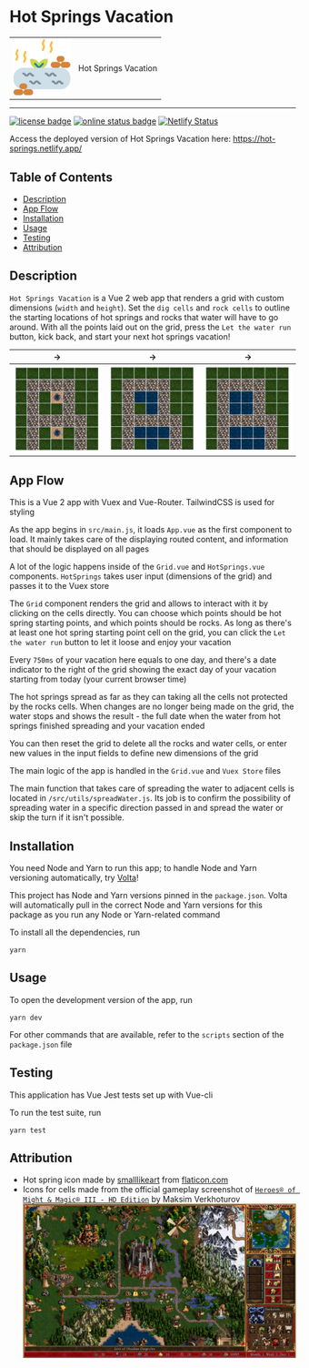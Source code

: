 # Hot Springs Vacation

|                                                                                 |                      |
| ------------------------------------------------------------------------------- | -------------------- |
| <img src=".github/assets/hot-spring.svg" width="100px" alt="grid screenshot" /> | Hot Springs Vacation |

---

[![license badge](https://img.shields.io/github/license/mi544/coding-exercise?style=for-the-badge)](https://www.gnu.org/philosophy/open-source-misses-the-point.html)
[![online status badge](https://img.shields.io/website?down_color=lightgrey&down_message=offline&style=for-the-badge&up_color=blue&up_message=online&url=https%3A%2F%2Fhot-springs.netlify.app%2F)](https://hot-springs.netlify.app/)
[![Netlify Status](https://api.netlify.com/api/v1/badges/d6ce2bde-6b88-4b76-8a04-835da948cbaa/deploy-status)](https://app.netlify.com/sites/hot-springs/deploys)

Access the deployed version of Hot Springs Vacation here:
<https://hot-springs.netlify.app/>

## Table of Contents

- [Description](#Description)
- [App Flow](#App-Flow)
- [Installation](#Installation)
- [Usage](#Usage)
- [Testing](#Testing)
- [Attribution](#Attribution)

## Description

`Hot Springs Vacation` is a Vue 2 web app that renders a grid with custom
dimensions (`width` and `height`). Set the `dig cells` and `rock cells` to
outline the starting locations of hot springs and rocks that water will have to
go around. With all the points laid out on the grid, press the `Let the water run` button, kick back, and start your next hot springs vacation!

| ->                                             | ->                                             | ->                                             |
| ---------------------------------------------- | ---------------------------------------------- | ---------------------------------------------- |
| ![grid screenshot 1](.github/assets/grid1.png) | ![grid screenshot 2](.github/assets/grid2.png) | ![grid screenshot 3](.github/assets/grid3.png) |

## App Flow

This is a Vue 2 app with Vuex and Vue-Router. TailwindCSS is used for styling

As the app begins in `src/main.js`, it loads `App.vue` as the first component
to load. It mainly takes care of the displaying routed content, and information
that should be displayed on all pages

A lot of the logic happens inside of the `Grid.vue` and `HotSprings.vue`
components. `HotSprings` takes user input (dimensions of the grid) and passes it
to the Vuex store

The `Grid` component renders the grid and allows to interact with it by clicking
on the cells directly. You can choose which points should be hot spring starting
points, and which points should be rocks. As long as there's at least one hot
spring starting point cell on the grid, you can click the `Let the water run`
button to let it loose and enjoy your vacation

Every `750ms` of your vacation here equals to one day, and there's a date
indicator to the right of the grid showing the exact day of your vacation
starting from today (your current browser time)

The hot springs spread as far as they can taking all the cells not protected by
the rocks cells. When changes are no longer being made on the grid, the water
stops and shows the result - the full date when the water from hot springs
finished spreading and your vacation ended

You can then reset the grid to delete all the rocks and water cells, or enter
new values in the input fields to define new dimensions of the grid

The main logic of the app is handled in the `Grid.vue` and `Vuex Store` files

The main function that takes care of spreading the water to adjacent cells is
located in `/src/utils/spreadWater.js`. Its job is to confirm the possibility of
spreading water in a specific direction passed in and spread the water or skip
the turn if it isn't possible.

## Installation

You need Node and Yarn to run this app; to handle Node and Yarn versioning
automatically, try [Volta](https://volta.sh/)!

This project has Node and Yarn versions pinned in the `package.json`. Volta will
automatically pull in the correct Node and Yarn versions for this package as you
run any Node or Yarn-related command

To install all the dependencies, run

```shell
yarn
```

## Usage

To open the development version of the app, run

```shell
yarn dev
```

For other commands that are available, refer to the `scripts` section of the
`package.json` file

## Testing

This application has Vue Jest tests set up with Vue-cli

To run the test suite, run

```shell
yarn test
```

## Attribution

- Hot spring icon made by [smalllikeart](https://flaticon.com/authors/smalllikeart) from [flaticon.com](https://flaticon.com/)
- Icons for cells made from the official gameplay screenshot of [`Heroes® of Might & Magic® III - HD Edition`](https://store.steampowered.com/app/297000/Heroes_of_Might__Magic_III__HD_Edition/) by Maksim Verkhoturov
  [!["Heroes® of Might & Magic® III - HD Edition" gameplay screenshot](.github/assets/ss_548367faf1cfa549c88585cb9b01f13b05b05ab7.1920x1080.jpg)](https://cdn.cloudflare.steamstatic.com/steam/apps/297000/ss_548367faf1cfa549c88585cb9b01f13b05b05ab7.1920x1080.jpg)
